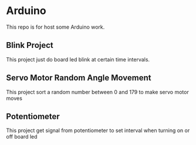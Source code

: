 # Arduino

This repo is for host some Arduino work.


## Blink Project

This project just do board led blink at certain time intervals.


## Servo Motor Random Angle Movement

This project sort a random number between 0 and 179 to make servo motor moves


## Potentiometer

This project get signal from potentiometer to set interval when turning on or off board led
